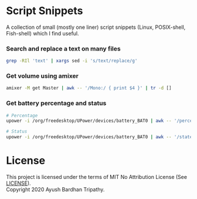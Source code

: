 # Script Snippets
A collection of small (mostly one liner) script snippets (Linux, POSIX-shell, Fish-shell) which I find useful.

### Search and replace a text on many files
```sh 
grep -RIl 'text' | xargs sed -i 's/text/replace/g'
```

### Get volume using amixer
```sh 
amixer -M get Master | awk -- '/Mono:/ { print $4 }' | tr -d []
```

### Get battery percentage and status
```sh
# Percentage
upower -i /org/freedesktop/UPower/devices/battery_BAT0 | awk -- '/percentage/ { print $2 }'

# Status
upower -i /org/freedesktop/UPower/devices/battery_BAT0 | awk -- '/state/ { print $2 }' | tr '-' ' '
```

# License
This project is licensed under the terms of MIT No Attribution License (See [LICENSE](LICENSE)).  
Copyright 2020 Ayush Bardhan Tripathy.
